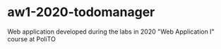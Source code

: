 # aw1-2020-todomanager
Web application developed during the labs in 2020 "Web Application I" course at PoliTO






